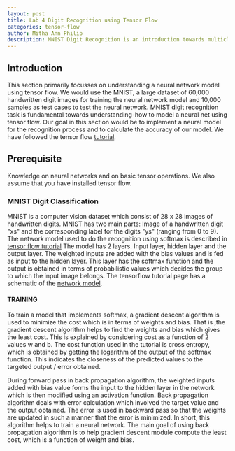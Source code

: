 ```yaml
---
layout: post
title: Lab 4 Digit Recognition using Tensor Flow  
categories: tensor-flow
author: Mitha Ann Philip
description: MNIST Digit Recognition is an introduction towards multiclass classification. The database used is MNIST, which contains handwritten images of digits. This is a practical guide which implements a neural network model using Tensor Flow to recognize the digits in the image and to classify them accordingly.
---
```

## Introduction

This section primarily focusses on understanding a neural network model using tensor flow. We would use the MNIST, a large dataset of 60,000 handwritten digit images for training the neural network model and 10,000 samples as test cases to test the neural network. MNIST digit recognition task is fundamental towards understanding-how to model a neural net using tensor flow. Our goal in this section would be to implement a neural model for the recognition process and to calculate the accuracy of our model. We have followed the tensor flow [tutorial](tensorflow.org).

## Prerequisite

Knowledge on neural networks and on basic tensor operations. We also assume that you have installed tensor flow. 

### MNIST Digit Classification
MNIST is a computer vision dataset which consist of 28 x 28 images of handwritten digits. MNIST has two main parts: Image of a handwritten digit "xs" and the corresponding label for the digits "ys" (ranging from 0 to 9). 
The network model used to do the recognition using softmax is described in [tensor flow tutorial](https://www.tensorflow.org/versions/r0.9/tutorials/mnist/beginners/index.html)
The model has 2 layers. Input layer, hidden layer and the output layer. The weighted inputs are added with the bias values and is fed as input to the hidden layer. This layer has the softmax function and the output is obtained in terms of probabilistic values which decides the group to which the input image belongs. The tensorflow tutorial page has a schematic of the [network model](https://www.tensorflow.org/versions/r0.9/tutorials/mnist/beginners/index.html).


#### TRAINING

To train a model that implements softmax, a gradient descent algorithm is used to minimize the cost which is in terms of weights and bias. That is ,the gradient descent algorithm helps to find the weights and bias which gives the least cost. This is explained by considering cost as a function of 2 values w and b. The cost function used in the tutorial is cross entropy, which is obtained by getting the logarithm of the output of the softmax function. This indicates the closeness of the predicted values to the targeted output / error obtained.

During forward pass in back propagation algorithm, the weighted inputs added with bias value forms the input to the hidden layer in the network which is then modified using an activation function. Back propagation algorithm deals with error calculation which involved the target value and the output obtained. The error is used in backward pass so that the weights are updated in such a manner that the error is minimized. In short, this algorithm helps to train a neural network. The main goal of using back propagation algorithm is to help gradient descent module compute the least cost, which is a function of weight and bias.

